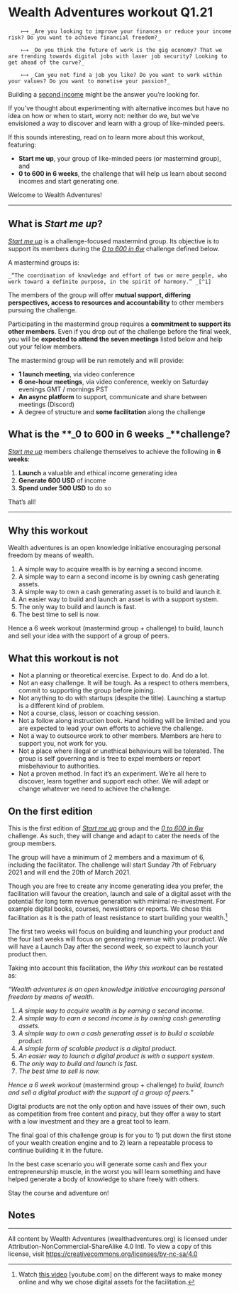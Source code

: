# **Wealth Adventures** workout Q1.21

        ⟼ _Are you looking to improve your finances or reduce your income risk? Do you want to achieve financial freedom?_

        ⟼ _Do you think the future of work is the gig economy? That we are trending towards digital jobs with laxer job security? Looking to get ahead of the curve?_

        ⟼ _Can you not find a job you like? Do you want to work within your values? Do you want to monetise your passion?_

Building a <span style="text-decoration:underline;">second income</span> might be the answer you’re looking for.

If you’ve thought about experimenting with alternative incomes but have no idea on how or when to start, worry not: neither do we, but we’ve envisioned a way to discover and learn with a group of like-minded peers.

If this sounds interesting, read on to learn more about this workout, featuring:

* **Start me up**, your group of like-minded peers (or mastermind group), and
* **0 to 600 in 6 weeks**, the challenge that will help us learn about second incomes and start generating one.

Welcome to Wealth Adventures!

---

## What is **_Start me up_**?

_<span style="text-decoration:underline;">Start me up</span>_ is a challenge-focused mastermind group. Its objective is to support its members during the _<span style="text-decoration:underline;">0 to 600 in 6w</span>_ challenge defined below.

A mastermind groups is: 

    _“The coordination of knowledge and effort of two or more people, who work toward a definite purpose, in the spirit of harmony.” _[^1]

The members of the group will offer **mutual support, differing perspectives, access to resources and accountability** to other members pursuing the challenge.

Participating in the mastermind group requires a **commitment to support its other members**. Even if you drop out of the challenge before the final week, you will be **expected to attend the seven meetings** listed below and help out your fellow members.

The mastermind group will be run remotely and will provide:

* **1 launch meeting**, via video conference
* **6 one-hour meetings**, via video conference, weekly on Saturday evenings GMT / mornings PST
* **An async platform** to support, communicate and share between meetings (Discord)
* A degree of structure and **some facilitation** along the challenge


## What is the **_0 to 600 in 6 weeks _**challenge?

_<span style="text-decoration:underline;">Start me up</span>_ members challenge themselves to achieve the following in **6 weeks**:

1. **Launch** a valuable and ethical income generating idea
2. **Generate 600 USD** of income
3. **Spend under 500 USD** to do so

That’s all!

---

## Why this workout

Wealth adventures is an open knowledge initiative encouraging personal freedom by means of wealth.

1. A simple way to acquire wealth is by earning a second income.
2. A simple way to earn a second income is by owning cash generating assets.
3. A simple way to own a cash generating asset is to build and launch it.
4. An easier way to build and launch an asset is with a support system.
5. The only way to build and launch is fast.
6. The best time to sell is now.

Hence a 6 week workout (mastermind group + challenge) to build, launch and sell your idea with the support of a group of peers.

## What this workout is not

* Not a planning or theoretical exercise. Expect to do. And do a lot.
* Not an easy challenge. It will be tough. As a respect to others members, commit to supporting the group before joining.
* Not anything to do with startups (despite the title). Launching a startup is a different kind of problem.
* Not a course, class, lesson or coaching session.
* Not a follow along instruction book. Hand holding will be limited and you are expected to lead your own efforts to achieve the challenge.
* Not a way to outsource work to other members. Members are here to support you, not work for you.
* Not a place where illegal or unethical behaviours will be tolerated. The group is self governing and is free to expel members or report misbehaviour to authorities.
* Not a proven method. In fact it’s an experiment. We’re all here to discover, learn together and support each other. We will adapt or change whatever we need to achieve the challenge.

## On the first edition

This is the first edition of _<span style="text-decoration:underline;">Start me up</span>_ group and the _<span style="text-decoration:underline;">0 to 600 in 6w</span>_ challenge. As such, they will change and adapt to cater the needs of the group members.

The group will have a minimum of 2 members and a maximum of 6, including the facilitator. The challenge will start Sunday 7th of February 2021 and will end the 20th of March 2021.

Though you are free to create any income generating idea you prefer, the facilitation will favour the creation, launch and sale of a digital asset with the potential for long term revenue generation with minimal re-investment. For example digital books, courses, newsletters or reports. We chose this facilitation as it is the path of least resistance to start building your wealth.[^2]

The first two weeks will focus on building and launching your product and the four last weeks will focus on generating revenue with your product. We will have a Launch Day after the second week, so expect to launch your product then.

Taking into account this facilitation, the _Why this workout_ can be restated as:

_“Wealth adventures is an open knowledge initiative encouraging personal freedom by means of wealth._

1. _A simple way to acquire wealth is by earning a second income._
2. _A simple way to earn a second income is by owning cash generating assets._
3. _A simple way to own a cash generating asset is to build a scalable product._
4. _A simple form of scalable product is a digital product._
5. _An easier way to launch a digital product is with a support system._
6. _The only way to build and launch is fast._
7. _The best time to sell is now._

_Hence a 6 week workout_ (mastermind group + challenge) _to build, launch and sell a digital product with the support of a group of peers.”_

Digital products are not the only option and have issues of their own, such as competition from free content and piracy, but they offer a way to start with a low investment and they are a great tool to learn.

The final goal of this challenge group is for you to 1) put down the first stone of your wealth creation engine and to 2) learn a repeatable process to continue building it in the future.

In the best case scenario you will generate some cash and flex your entrepreneurship muscle, in the worst you will learn something and have helped generate a body of knowledge to share freely with others.

Stay the course and adventure on!

 ## Notes

[^1]:
     According to Napoleon Hill in the 1930s. To learn more on mastermind groups: [[1:thesuccessalliance.com]](https://www.thesuccessalliance.com/what-is-a-mastermind-group/) [[2:passionforbusiness.com]](https://www.passionforbusiness.com/articles/mastermind-group.htm) [[3:lifehack.org]](https://www.lifehack.org/articles/featured/how-to-start-and-run-a-mastermind-group.html)

[^2]:
      Watch [this video](https://www.youtube.com/watch?v=TH0nNn6SmXw) [youtube.com] on the different ways to make money online and why we chose digital assets for the facilitation.

---

All content by Wealth Adventures (wealthadventures.org) is licensed under Attribution-NonCommercial-ShareAlike 4.0 Intl. To view a copy of this license, visit https://creativecommons.org/licenses/by-nc-sa/4.0
